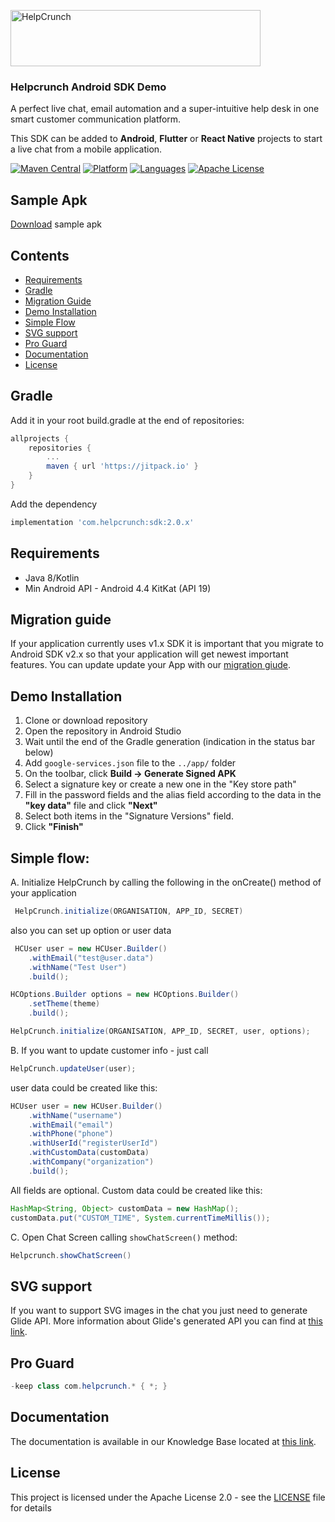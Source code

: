  <a href="https://helpcrunch.com/"><img src="https://helpcrunch.com/img/layout/menu/logo.svg" width="400" height="90" alt="HelpCrunch"></a>

### Helpcrunch Android SDK Demo
A perfect live chat, email automation and a super-intuitive help desk in one smart customer communication platform.

This SDK can be added to **Android**, **Flutter** or **React Native** projects to start a live chat from a mobile application.

[![Maven Central](https://maven-badges.herokuapp.com/maven-central/com.helpcrunch/sdk/badge.svg)](https://maven-badges.herokuapp.com/maven-central/com.helpcrunch/sdk) [![Platform](https://img.shields.io/badge/platforms-Android-green.svg)]() [![Languages](https://img.shields.io/badge/languages-Kotlin-F18E33.svg)]()  [![Apache License](http://img.shields.io/badge/license-APACHE2-blue.svg?style=flat)](https://www.apache.org/licenses/LICENSE-2.0.html)

## Sample Apk
[Download](https://github.com/helpcrunch/android-sdk-demo/blob/master/app/release/app-release.apk?raw=true) sample apk

## Contents

- [Requirements](#requirements)
- [Gradle](#gradle)
- [Migration Guide](#migration-guide)
- [Demo Installation](#demo-installation)
- [Simple Flow](#simple-flow)
- [SVG support](#svg-support)
- [Pro Guard](#pro-guard)
- [Documentation](#documentation)
- [License](#license)

##  Gradle
Add it in your root build.gradle at the end of repositories:
```groovy
allprojects {
	repositories {
		...
		maven { url 'https://jitpack.io' }
	}
}
```
Add the dependency
```groovy
implementation 'com.helpcrunch:sdk:2.0.x'
```
## Requirements
 - Java 8/Kotlin
 - Min Android API - Android 4.4 KitKat (API 19)

## Migration guide

If your application currently uses v1.x SDK it is important that you migrate to Android SDK v2.x so that your application will get newest important features. You can update update your App with our [migration giude](https://docs.helpcrunch.com/android-sdk/android-sdk2-migration-guide).

## Demo Installation
1. Clone or download repository
2. Open the repository in Android Studio
3. Wait until the end of the Gradle generation (indication in the status bar below)
4. Add `google-services.json` file to the `../app/` folder
5. On the toolbar, click **Build -> Generate Signed APK**
6. Select a signature key or create a new one in the "Key store path"
7. Fill in the password fields and the alias field according to the data in the **"key data"** file and click **"Next"**
8. Select both items in the "Signature Versions" field.
9. Click **"Finish"**

## Simple flow:
A. Initialize HelpCrunch by calling the following in the onCreate() method of your application
```java
 HelpCrunch.initialize(ORGANISATION, APP_ID, SECRET)
```
also you can set up option or user data
```java
 HCUser user = new HCUser.Builder()
	.withEmail("test@user.data")
	.withName("Test User")
	.build();

HCOptions.Builder options = new HCOptions.Builder()
	.setTheme(theme)
	.build();

HelpCrunch.initialize(ORGANISATION, APP_ID, SECRET, user, options);
```
B. If you want to update customer info - just call
```java
HelpCrunch.updateUser(user);
```
user data could be created like this:
```java
HCUser user = new HCUser.Builder()
	.withName("username")
	.withEmail("email")
	.withPhone("phone")
	.withUserId("registerUserId")
	.withCustomData(customData)
	.withCompany("organization")
	.build();
```
All fields are optional. Custom data could be created like this:
```java
HashMap<String, Object> customData = new HashMap();
customData.put("CUSTOM_TIME", System.currentTimeMillis());
```
C. Open Chat Screen calling `showChatScreen()` method:
```java
Helpcrunch.showChatScreen()
```
## SVG support 
If you want to support SVG images in the chat you just need to generate Glide API. 
More information about Glide's generated API you can find at [this link](https://bumptech.github.io/glide/doc/generatedapi.html "link").
## Pro Guard
```java
-keep class com.helpcrunch.* { *; }
```
## Documentation

The documentation is available in our Knowledge Base located at [this link](https://docs.helpcrunch.com/android-sdk).

## License

This project is licensed under the Apache License 2.0 - see the [LICENSE](LICENSE) file for details
